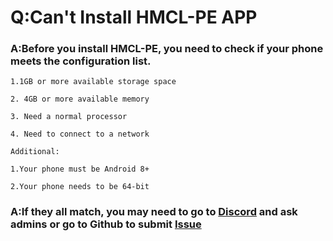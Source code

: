 # Q:Can't Install HMCL-PE APP

### **A:Before you install HMCL-PE, you need to check if your phone meets the configuration list.**

```
1.1GB or more available storage space

2. 4GB or more available memory

3. Need a normal processor

4. Need to connect to a network

Additional:

1.Your phone must be Android 8+

2.Your phone needs to be 64-bit
```

### **A:If they all match, you may need to go to** [Discord](https://discord.com/invite/c79XjKHy4S) **and ask admins or go to Github to submit** [Issue](https://github.com/Tungstend/HMCL-PE/issues)
